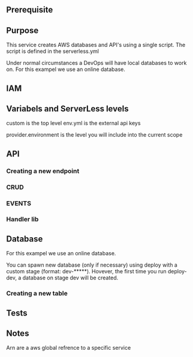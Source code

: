 
## Prerequisite

## Purpose

This service creates AWS databases and API's using a single script. The script is defined in the serverless.yml

Under normal circumstances a DevOps will have local databases to work on. For this exampel we use an online database. 

## IAM 


## Variabels and ServerLess levels

custom is the top level
env.yml is the external api keys

provider.environment is the level you will include into the current scope

## API
### Creating a new endpoint
### CRUD
### EVENTS
### Handler lib

## Database 
For this exampel we use an online database. 

You can spawn new database (only if necessary) using deploy with a custom stage (format: dev-*****).
Hovever, the first time you run deploy-dev, a database on stage dev will be created.

### Creating a new table

## Tests

## Notes

Arn are a aws global refrence to a specific service
